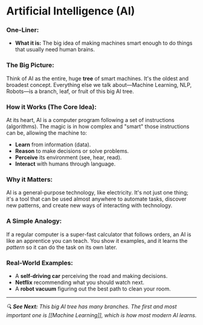 # Artificial Intelligence (AI)

### One-Liner:
*   **What it is:** The big idea of making machines smart enough to do things that usually need human brains.

### The Big Picture:
Think of AI as the entire, huge **tree** of smart machines. It's the oldest and broadest concept. Everything else we talk about—Machine Learning, NLP, Robots—is a branch, leaf, or fruit of this big AI tree.

### How it Works (The Core Idea):
At its heart, AI is a computer program following a set of instructions (algorithms). The magic is in how complex and "smart" those instructions can be, allowing the machine to:
*   **Learn** from information (data).
*   **Reason** to make decisions or solve problems.
*   **Perceive** its environment (see, hear, read).
*   **Interact** with humans through language.

### Why it Matters:
AI is a general-purpose technology, like electricity. It's not just one thing; it's a tool that can be used almost anywhere to automate tasks, discover new patterns, and create new ways of interacting with technology.

### A Simple Analogy:
If a regular computer is a super-fast calculator that follows orders, an AI is like an apprentice you can teach. You show it examples, and it learns the *pattern* so it can do the task on its own later.

### Real-World Examples:
*   A **self-driving car** perceiving the road and making decisions.
*   **Netflix** recommending what you should watch next.
*   A **robot vacuum** figuring out the best path to clean your room.

---
*🔍 **See Next:** This big AI tree has many branches. The first and most important one is [[Machine Learning]], which is how most modern AI learns.*
